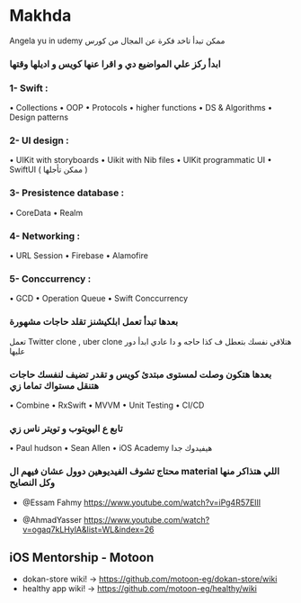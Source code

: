 # Makhda
Angela yu in udemy
ممكن تبدأ تاخد فكرة عن المجال من كورس 

### ابدأ ركز علي المواضيع دي و اقرا عنها كويس و اديلها وقتها

### 1- Swift : 
•⁠  ⁠Collections
•⁠  ⁠OOP
•⁠  ⁠Protocols
•⁠  ⁠higher functions
•⁠  ⁠DS & Algorithms 
•⁠  ⁠Design patterns 

### 2- UI design :
•⁠  ⁠UIKit with storyboards
•⁠  ⁠Uikit with Nib files
•⁠  ⁠UIKit programmatic UI
•⁠  ⁠SwiftUI ( ممكن تأجلها )

### 3- Presistence database :
•⁠  ⁠CoreData 
•⁠  ⁠Realm

### 4- Networking :
•⁠  ⁠URL Session
•⁠  ⁠Firebase 
•⁠  ⁠Alamofire

### 5- Conccurrency :
•⁠  ⁠GCD 
•⁠  ⁠Operation Queue 
•⁠  ⁠Swift Conccurrency

### بعدها تبدأ تعمل ابلكيشنز تقلد حاجات مشهورة 
تعمل Twitter clone , uber clone
هتلاقي نفسك بتعطل ف كذا حاجه و دا عادي ابدأ دور عليها

### بعدها هتكون وصلت لمستوى مبتدئ كويس و تقدر تضيف لنفسك حاجات هتنقل مستواك تماما زي
•⁠  ⁠Combine 
•⁠  ⁠RxSwift
•⁠  ⁠MVVM
•⁠  ⁠Unit Testing
•⁠  ⁠CI/CD

### تابع ع اليويتوب و تويتر ناس زي 
•⁠  ⁠Paul hudson
•⁠  ⁠Sean Allen 
•⁠  ⁠iOS Academy
هيفيدوك جدا

### محتاج تشوف الفيديوهين دوول عشان فيهم ال material اللي هتذاكر منها وكل النصايح

- @Essam Fahmy https://www.youtube.com/watch?v=iPg4R57EIlI

- @AhmadYasser https://www.youtube.com/watch?v=ogaq7kLHylA&list=WL&index=26

## iOS Mentorship - Motoon
-  dokan-store wiki! -> https://github.com/motoon-eg/dokan-store/wiki
-  healthy app wiki! -> https://github.com/motoon-eg/healthy/wiki
